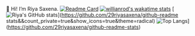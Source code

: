 👋 Hi! I’m Riya Saxena.
[![Readme Card](https://github-readme-stats.vercel.app/api/pin/?username=29riyasaxena&repo=github-readme-stats)](https://github.com/29riyasaxena/github-readme-stats)
[![willianrod's wakatime stats](https://github-readme-stats.vercel.app/api/wakatime?username=29riyasaxena)](https://github.com/29riyasaxena/github-readme-stats)
[![Riya's GitHub stats](https://github-readme-stats.vercel.app/api?username=29riyasaxena)](https://github.com/29riyasaxena/github-readme stats&&count_private=true&show_icons=true&theme=radical)
![Top Langs](https://github-readme-stats.vercel.app/api/top-langs/?username=29riyasaxena&layout=compact)](https://github.com/29riyasaxena/github-readme-stats)
<!---
29riyasaxena/29riyasaxena is a ✨ special ✨ repository because its `README.md` (this file) appears on your GitHub profile.
You can click the Preview link to take a look at your changes.
--->
